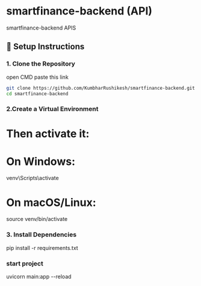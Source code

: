 # smartfinance-backend (API)

smartfinance-backend APIS

## 🔧 Setup Instructions

### 1. Clone the Repository

open CMD
paste this link 
```bash
git clone https://github.com/KumbharRushikesh/smartfinance-backend.git
cd smartfinance-backend
```
### 2.Create a Virtual Environment

# Then activate it:
# On Windows:
venv\Scripts\activate
# On macOS/Linux:
source venv/bin/activate


### 3. Install Dependencies

pip install -r requirements.txt

### start  project

uvicorn main:app --reload





 
 
